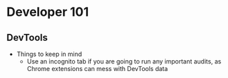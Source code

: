 # Developer 101

## DevTools

- Things to keep in mind
  - Use an incognito tab if you are going to run any important audits, as Chrome extensions can mess with DevTools data